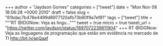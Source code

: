 
+++
author = "Jaydson Gomes"
categories = ["tweet"]
date = "Mon Nov 08 18:06:28 +0000 2010"
draft = false
slug = "61bdac7b476e4499d8977120afb73b80f9a7ef81"
tags = ["tweet"]
title = """RT @IDGNow: Veja as lingu..."""
tweet = true
micro = true
tweet_url = "https://twitter.com/jaydson/status/1697072239611904"
+++
RT @IDGNow: Veja as linguagens de programação que estão em evidência no mercado de TI http://bit.ly/apQaaf
